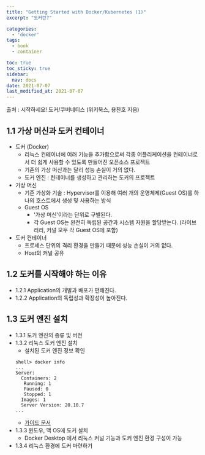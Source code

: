 ```yaml
---
title: "Getting Started with Docker/Kubernetes (1)"
excerpt: "도커란?"

categories:
  - 'docker'
tags:
  - book
  - container

toc: true
toc_sticky: true
sidebar:
  nav: docs
date: 2021-07-07
last_modified_at: 2021-07-07
---
```


출처 : 시작하세요! 도커/쿠버네티스 (위키북스, 용찬호 지음)

## 1.1 가상 머신과 도커 컨테이너

* 도커 (Docker)
  * 리눅스 컨테이너에 여러 기능을 추가함으로써 각종 어플리케이션을 컨테이너로서 더 쉽게 사용할 수 있도록 만들어진 오픈소스 프로젝트
  * 기존의 가상 머신과는 달리 성능 손실이 거의 없다.
  * 도커 엔진 : 컨테이너를 생성하고 관리하는 도커의 프로젝트
* 가상 머신
  * 기존 가상화 기술 : Hypervisor를 이용해 여러 개의 운영체제(Guest OS)를 하나의 호스트에서 생성 및 사용하는 방식
  * Guest OS
    * '가상 머신'이라는 단위로 구별된다.
    * 각 Guest OS는 완전히 독립된 공간과 시스템 자원을 할당받는다. (라이브러리, 커널 모두 각 Guest OS에 포함)
* 도커 컨테이너
  * 프로세스 단위의 격리 환경을 만들기 때문에 성능 손실이 거의 없다.
  * Host의 커널 공유

## 1.2 도커를 시작해야 하는 이유

* 1.2.1 Application의 개발과 배포가 편해진다.
* 1.2.2 Application의 독립성과 확장성이 높아진다.

## 1.3 도커 엔진 설치

* 1.3.1 도커 엔진의 종류 및 버전
* 1.3.2 리눅스 도커 엔진 설치
  * 설치된 도커 엔진 정보 확인
  ```
  shell> docker info
  ...
  Server:
    Containers: 2
     Running: 1
     Paused: 0
     Stopped: 1
    Images: 1
    Server Version: 20.10.7
  ...
  ```
  * <a href="https://docs.docker.com/go/guides/">가이드 문서</a>
* 1.3.3 윈도우, 맥 OS에 도커 설치
  * Docker Desktop 에서 리눅스 커널 기능과 도커 엔진 환경 구성이 가능
* 1.3.4 리눅스 환경에 도커 마련하기
